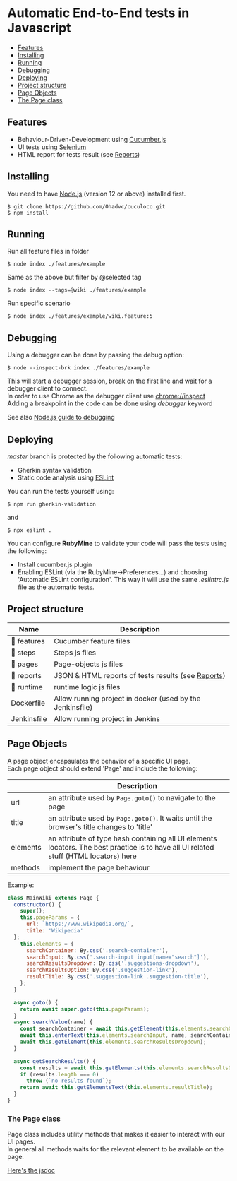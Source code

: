 # Automatic End-to-End tests in Javascript  

- [Features](#features)
- [Installing](#installing)
- [Running](#running)
- [Debugging](#debugging)
- [Deploying](#deploying)
- [Project structure](#project-structure)
- [Page Objects](#page-objects)
- [The Page class](#the-page-class)

## Features
* Behaviour-Driven-Development using [Cucumber.js](https://github.com/cucumber/cucumber-js)
* UI tests using [Selenium](https://www.selenium.dev/selenium/docs/api/javascript/)
* HTML report for tests result (see [Reports](#reports))

## Installing
You need to have [Node.js](https://nodejs.org/en/) (version 12 or above) installed first.
```
$ git clone https://github.com/Ohadvc/cuculoco.git
$ npm install 
```

## Running
Run all  feature files in folder
```
$ node index ./features/example
```
Same as the above but filter by @selected tag
```
$ node index --tags=@wiki ./features/example
```
Run specific scenario 
```
$ node index ./features/example/wiki.feature:5
```

## Debugging
Using a debugger can be done by passing the debug option:
```
$ node --inspect-brk index ./features/example
```
This will start a debugger session, break on the first line and wait for a debugger client to connect.   
In order to use Chrome as the debugger client use [chrome://inspect](chrome://inspect)  
Adding a breakpoint in the code can be done using _debugger_ keyword  

See also [Node.js guide to debugging](https://nodejs.org/en/docs/inspector/)

## Deploying
_master_ branch is protected by the following automatic tests:
* Gherkin syntax validation
* Static code analysis using [ESLint](https://eslint.org/)

You can run the tests yourself using:
```
$ npm run gherkin-validation
```
and
```
$ npx eslint .
```

You can configure **RubyMine** to validate your code will pass the tests using the following:
* Install cucumber.js plugin
* Enabling ESLint (via the RubyMine->Preferences...) and choosing 'Automatic ESLint configuration'. 
This way it will use the same _.eslintrc.js_ file as the automatic tests.

## Project structure
| Name | Description|
|------|------------|
|:file_folder: features|Cucumber feature files|
|:file_folder: steps|Steps js files|
|:file_folder: pages|Page-objects js files|
|:file_folder: reports|JSON & HTML reports of tests results (see [Reports](#reports))|  
|:file_folder: runtime|runtime logic js files|
|Dockerfile| Allow running project in docker (used by the Jenkinsfile)|
|Jenkinsfile| Allow running project in Jenkins|
   

## Page Objects
A page object encapsulates the behavior of a specific UI page.  
Each page object should extend 'Page' and include the following:

|  | Description|
|------|------------|
|url|an attribute used by `Page.goto()` to navigate to the page|
|title|an attribute used by `Page.goto()`. It waits until the browser's title changes to 'title'|
|elements|an attribute of type hash containing all UI elements locators. The best practice is to have all UI related stuff (HTML locators) here|
|methods|implement the page behaviour|

Example:
```javascript
class MainWiki extends Page {
  constructor() {
    super();
    this.pageParams = {
      url: `https://www.wikipedia.org/`,
      title: 'Wikipedia'
  };
    this.elements = {
      searchContainer: By.css('.search-container'),
      searchInput: By.css('.search-input input[name="search"]'),
      searchResultsDropdown: By.css('.suggestions-dropdown'),
      searchResultsOption: By.css('.suggestion-link'),
      resultTitle: By.css('.suggestion-link .suggestion-title'),
    };
  }

  async goto() {
    return await super.goto(this.pageParams);
  }
  async searchValue(name) {
    const searchContainer = await this.getElement(this.elements.searchContainer);
    await this.enterText(this.elements.searchInput, name, searchContainer);
    await this.getElement(this.elements.searchResultsDropdown);
  }

  async getSearchResults() {
    const results = await this.getElements(this.elements.searchResultsOption);
    if (results.length === 0)
      throw (`no results found`);
    return await this.getElementsText(this.elements.resultTitle);
  }
}
```
### The Page class
Page class includes utility methods that makes it easier to interact with our UI pages.  
In general all methods waits for the relevant element to be available on the page.
  
[Here's the jsdoc](readme/page.md)

